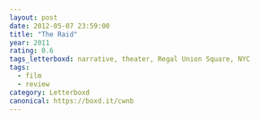 ```yaml
---
layout: post 
date: 2012-05-07 23:59:00
title: "The Raid"
year: 2011
rating: 0.6
tags_letterboxd: narrative, theater, Regal Union Square, NYC
tags:
  - film
  - review
category: Letterboxd
canonical: https://boxd.it/cwnb
---
```

